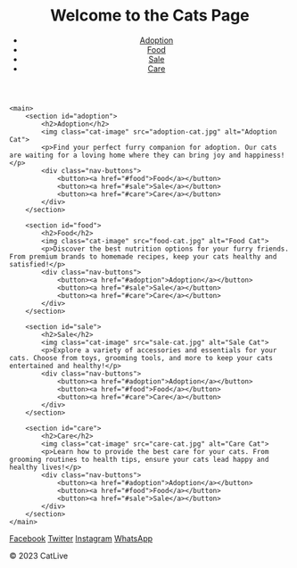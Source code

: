 <html lang="en">
<head>
    <meta charset="UTF-8">
    <title>Cats Page</title>
    <meta name="description" content="A page dedicated to adoption, food, sale, and care for cats">
    <meta name="viewport" content="width=device-width, initial-scale=1.0">
    <link rel="stylesheet" href="styles.css">
</head>
<body>
    <header>
        <h1>Welcome to the Cats Page</h1>
        <nav>
            <ul>
                <li><a href="#adoption">Adoption</a></li>
                <li><a href="#food">Food</a></li>
                <li><a href="#sale">Sale</a></li>
                <li><a href="#care">Care</a></li>
            </ul>
        </nav>
    </header>

    <main>
        <section id="adoption">
            <h2>Adoption</h2>
            <img class="cat-image" src="adoption-cat.jpg" alt="Adoption Cat">
            <p>Find your perfect furry companion for adoption. Our cats are waiting for a loving home where they can bring joy and happiness!</p>
            <div class="nav-buttons">
                <button><a href="#food">Food</a></button>
                <button><a href="#sale">Sale</a></button>
                <button><a href="#care">Care</a></button>
            </div>
        </section>

        <section id="food">
            <h2>Food</h2>
            <img class="cat-image" src="food-cat.jpg" alt="Food Cat">
            <p>Discover the best nutrition options for your furry friends. From premium brands to homemade recipes, keep your cats healthy and satisfied!</p>
            <div class="nav-buttons">
                <button><a href="#adoption">Adoption</a></button>
                <button><a href="#sale">Sale</a></button>
                <button><a href="#care">Care</a></button>
            </div>
        </section>

        <section id="sale">
            <h2>Sale</h2>
            <img class="cat-image" src="sale-cat.jpg" alt="Sale Cat">
            <p>Explore a variety of accessories and essentials for your cats. Choose from toys, grooming tools, and more to keep your cats entertained and healthy!</p>
            <div class="nav-buttons">
                <button><a href="#adoption">Adoption</a></button>
                <button><a href="#food">Food</a></button>
                <button><a href="#care">Care</a></button>
            </div>
        </section>

        <section id="care">
            <h2>Care</h2>
            <img class="cat-image" src="care-cat.jpg" alt="Care Cat">
            <p>Learn how to provide the best care for your cats. From grooming routines to health tips, ensure your cats lead happy and healthy lives!</p>
            <div class="nav-buttons">
                <button><a href="#adoption">Adoption</a></button>
                <button><a href="#food">Food</a></button>
                <button><a href="#sale">Sale</a></button>
            </div>
        </section>
    </main>
 <footer>
        <div class="social-links">
            <a href="https://www.facebook.com/votrepage" target="_blank" rel="noopener noreferrer">Facebook</a>
            <a href="https://twitter.com/votrepage" target="_blank" rel="noopener noreferrer">Twitter</a>
            <a href="https://www.instagram.com/votrepage" target="_blank" rel="noopener noreferrer">Instagram</a>
            <a href="https://api.whatsapp.com/send?phone=+1234567890" target="_blank" rel="noopener noreferrer">WhatsApp</a>
            <!-- Ajoutez d'autres liens vers vos réseaux sociaux -->
        </div>
        <p>&copy; 2023 CatLive</p>
        <!-- Autres liens ou contenu dans le pied de page -->
    </footer>
</body>
